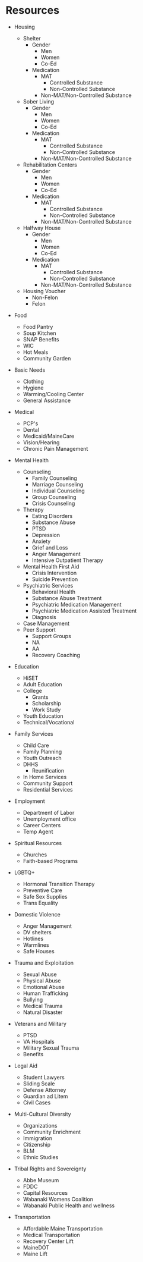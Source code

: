# Resources

* Housing
  * Shelter
    * Gender
      * Men
      * Women
      * Co-Ed
    * Medication
      * MAT
        * Controlled Substance
        * Non-Controlled Substance
      * Non-MAT/Non-Controlled Substance
  * Sober Living
    * Gender 
      * Men
      * Women
      * Co-Ed
    * Medication
      * MAT
        * Controlled Substance
        * Non-Controlled Substance
      * Non-MAT/Non-Controlled Substance
  * Rehabilitation Centers
    * Gender
      * Men
      * Women
      * Co-Ed
    * Medication
      * MAT
        * Controlled Substance
        * Non-Controlled Substance
      * Non-MAT/Non-Controlled Substance 
  * Halfway House
    * Gender
      * Men
      * Women
      * Co-Ed
    * Medication
      * MAT
        * Controlled Substance
        * Non-Controlled Substance
      * Non-MAT/Non-Controlled Substance
  * Housing Voucher
    * Non-Felon
    * Felon

* Food
  * Food Pantry
  * Soup Kitchen
  * SNAP Benefits
  * WIC
  * Hot Meals
  * Community Garden

* Basic Needs
  * Clothing
  * Hygiene
  * Warming/Cooling Center
  * General Assistance

* Medical
  * PCP's
  * Dental
  * Medicaid/MaineCare
  * Vision/Hearing
  * Chronic Pain Management

* Mental Health
  * Counseling
    * Family Counseling
    * Marriage Counseling
    * Individual Counseling
    * Group Counseling
    * Crisis Counseling
  * Therapy
    * Eating Disorders
    * Substance Abuse
    * PTSD
    * Depression
    * Anxiety
    * Grief and Loss
    * Anger Management
    * Intensive Outpatient Therapy 
  * Mental Health First Aid
    * Crisis Intervention
    * Suicide Prevention
  * Psychiatric Services
    * Behavioral Health
    * Substance Abuse Treatment
    * Psychiatric Medication Management
    * Psychiatric Medication Assisted Treatment
    * Diagnosis
  * Case Management
  * Peer Support
    * Support Groups 
    * NA
    * AA
    * Recovery Coaching
    
* Education
  * HiSET
  * Adult Education
  * College
    * Grants
    * Scholarship
    * Work Study
  * Youth Education
  * Technical/Vocational
  
* Family Services
  * Child Care
  * Family Planning
  * Youth Outreach
  * DHHS
    * Reunification
  * In Home Services
  * Community Support
  * Residential Services
  
* Employment
  * Department of Labor
  * Unemployment office 
  * Career Centers
  * Temp Agent
  
* Spiritual Resources
  * Churches
  * Faith-based Programs
  
* LGBTQ+
  * Hormonal Transition Therapy
  * Preventive Care 
  * Safe Sex Supplies
  * Trans Equality
  
* Domestic Violence
  * Anger Management 
  * DV shelters
  * Hotlines
  * Warmlines
  * Safe Houses
  
* Trauma and Exploitation
  * Sexual Abuse
  * Physical Abuse
  * Emotional Abuse
  * Human Trafficking
  * Bullying
  * Medical Trauma
  * Natural Disaster
  
* Veterans and Military
  * PTSD
  * VA Hospitals 
  * Military Sexual Trauma
  * Benefits
  
* Legal Aid
  * Student Lawyers
  * Sliding Scale
  * Defense Attorney
  * Guardian ad Litem
  * Civil Cases
  
* Multi-Cultural Diversity
  * Organizations
  * Community Enrichment
  * Immigration
  * Citizenship
  * BLM
  * Ethnic Studies
  
* Tribal Rights and Sovereignty
  * Abbe Museum
  * FDDC 
  * Capital Resources
  * Wabanaki Womens Coalition
  * Wabanaki Public Health and wellness
  
* Transportation
  * Affordable Maine Transportation
  * Medical Transportation
  * Recovery Center Lift
  * MaineDOT
  * Maine Lift